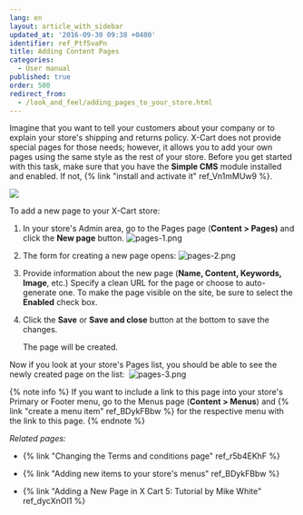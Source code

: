 ```yaml
---
lang: en
layout: article_with_sidebar
updated_at: '2016-09-30 09:38 +0400'
identifier: ref_Ptf5vaPn
title: Adding Content Pages
categories:
  - User manual
published: true
order: 500
redirect_from:
  - /look_and_feel/adding_pages_to_your_store.html
---
```



Imagine that you want to tell your customers about your company or to explain your store's shipping and returns policy. X-Cart does not provide special pages for those needs; however, it allows you to add your own pages using the same style as the rest of your store. Before you get started with this task, make sure that you have the **Simple CMS** module installed and enabled. If not, {% link "install and activate it" ref_Vn1mMUw9 %}.

![]({{site.baseurl}}/attachments/6389804/7602616.png)

To add a new page to your X-Cart store:

1.  In your store's Admin area, go to the Pages page (**Content > Pages)** and click the **New page** button.
    ![pages-1.png]({{site.baseurl}}/attachments/ref_Ptf5vaPn/pages-1.png)

2.  The form for creating a new page opens:
    ![pages-2.png]({{site.baseurl}}/attachments/ref_Ptf5vaPn/pages-2.png)

3.  Provide information about the new page (**Name, Content, Keywords, Image**, etc.)
    Specify a clean URL for the page or choose to auto-generate one. To make the page visible on the site, be sure to select the **Enabled** check box.

4.  Click the **Save** or **Save and close** button at the bottom to save the changes.

    The page will be created.
    
Now if you look at your store's Pages list, you should be able to see the newly created page on the list: 
    ![pages-3.png]({{site.baseurl}}/attachments/ref_Ptf5vaPn/pages-3.png)

{% note info %}
If you want to include a link to this page into your store's Primary or Footer menu, go to the Menus page (**Content > Menus**) and {% link "create a menu item" ref_BDykFBbw %} for the respective menu with the link to this page.
{% endnote %}

_Related pages:_

*   {% link "Changing the Terms and conditions page" ref_r5b4EKhF %}
*   {% link "Adding new items to your store's menus" ref_BDykFBbw %}

*   {% link "Adding a New Page in X Cart 5: Tutorial by Mike White" ref_dycXnOI1 %}
